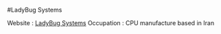 #LadyBug Systems

Website : [LadyBug Systems](http://ladybugsystems.ir)
Occupation : CPU manufacture based in Iran 
